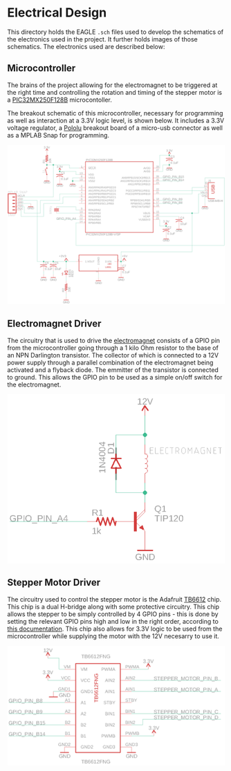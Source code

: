 # Electrical Design

This directory holds the EAGLE `.sch` files used to develop the schematics of the electronics used in the project. It further holds images of those schematics. The electronics used are described below<span>&#58;</span>

## Microcontroller

The brains of the project allowing for the electromagnet to be triggered at the right time and controlling the rotation and timing of the stepper motor is a [PIC32MX250F128B](../Docs/PIC32MX1XX2XX-28-36-44-PIN-DS60001168K.pdf) microcontoller. 

The breakout schematic of this microcontroller, necessary for programming as well as interaction at a 3.3V logic level, is shown below. It includes a 3.3V voltage regulator, a [Pololu](https://www.pololu.com/) breakout board of a micro-usb connector as well as a MPLAB Snap for programming.

![PIC32_BREAKOUT](PIC32_BREAKOUT.png)

## Electromagnet Driver

The circuitry that is used to drive the [electromagnet](../Docs/Electromagnets_McMaster-Carr.pdf) consists of a GPIO pin from the microcontroller going through a 1 kilo Ohm resistor to the base of an NPN Darlington transistor. The collector of which is connected to a 12V power supply through a parallel combination of the electromagnet being activated and a flyback diode. The emmitter of the transistor is connected to ground. This allows the GPIO pin to be used as a simple on/off switch for the electromagnet.

![Electromagnet Driver](ELECTROMAGNET_DRIVER.png)

## Stepper Motor Driver

The circuitry used to control the stepper motor is the Adafruit [TB6612](adafruit-tb6612-h-bridge-dc-stepper-motor-driver-breakout.pdf) chip. This chip is a dual H-bridge along with some protective circuitry. This chip allows the stepper to be simply controlled by 4 GPIO pins - this is done by setting the relevant GPIO pins high and low in the right order, according to [this documentation](../Docs/steps.png). This chip also allows for 3.3V logic to be used from the microcontroller while supplying the motor with the 12V necesarry to use it. 

![STEPPER_MOTOR_DRIVER](STEPPER_MOTOR_DRIVER.png)